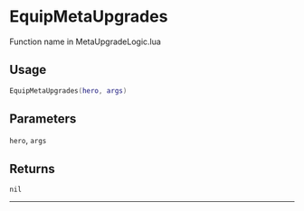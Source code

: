 # EquipMetaUpgrades
Function name in MetaUpgradeLogic.lua
## Usage
```lua
EquipMetaUpgrades(hero, args)
```
## Parameters
`hero`, `args`
## Returns
`nil`

---